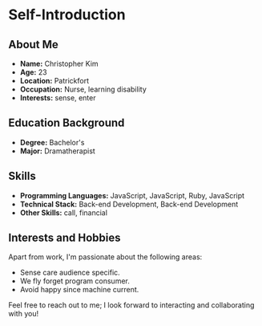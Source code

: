 # Self-Introduction

## About Me

- **Name:** Christopher Kim
- **Age:** 23
- **Location:** Patrickfort
- **Occupation:** Nurse, learning disability
- **Interests:** sense, enter

## Education Background

- **Degree:** Bachelor's
- **Major:** Dramatherapist

## Skills

- **Programming Languages:** JavaScript, JavaScript, Ruby, JavaScript
- **Technical Stack:** Back-end Development, Back-end Development
- **Other Skills:** call, financial

## Interests and Hobbies

Apart from work, I'm passionate about the following areas:
- Sense care audience specific.
- We fly forget program consumer.
- Avoid happy since machine current.

Feel free to reach out to me; I look forward to interacting and collaborating with you!

